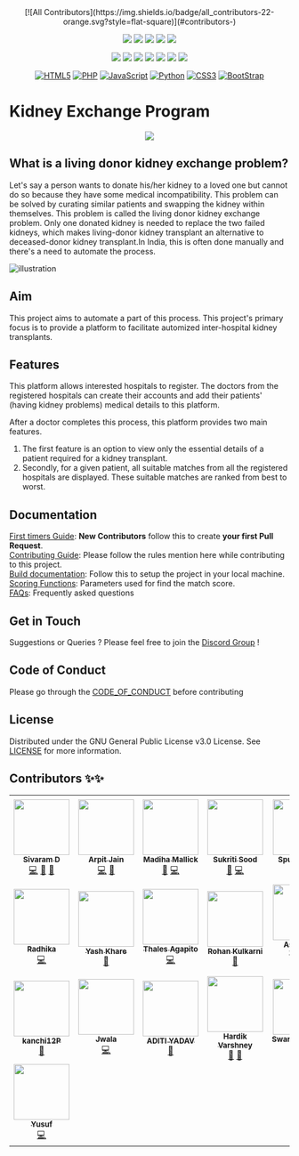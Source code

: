 <div align="center"> 
<!-- ALL-CONTRIBUTORS-BADGE:START - Do not remove or modify this section -->
[![All Contributors](https://img.shields.io/badge/all_contributors-22-orange.svg?style=flat-square)](#contributors-)
<!-- ALL-CONTRIBUTORS-BADGE:END -->
 	
<a href="https://github.com/siv2r/kidney-exchange"><img src="https://img.shields.io/badge/Open%20Source-%F0%9F%A4%8D-Green"></a>
<a href="https://github.com/siv2r/kidney-exchange"><img src="https://img.shields.io/badge/Built%20by-developers%20%3C%2F%3E-0059b3"></a>
<a href="https://github.com/siv2r/kidney-exchange"><img src="https://img.shields.io/static/v1.svg?label=Contributions&message=Welcome&color=yellow"></a>
<a href="https://github.com/siv2r/"><img src="https://img.shields.io/badge/maintenance-yes-brightgreen"></a>
<a href="https://github.com/siv2r/kidney-exchange/blob/master/LICENSE"><img src="https://img.shields.io/github/license/siv2r/kidney-exchange?color=brightgreen"></a>
	
<a href="https://github.com/siv2r/kidney-exchange/graphs/contributors"><img src="https://img.shields.io/github/contributors/siv2r/kidney-exchange?color=brightgreen"></a>
<a href="https://github.com/siv2r/kidney-exchange/stargazers"><img src="https://img.shields.io/github/stars/siv2r/kidney-exchange?color=0059b3"></a>
<a href="https://github.com/siv2r/kidney-exchange/network/members"><img src="https://img.shields.io/github/forks/siv2r/kidney-exchange?color=yellow"></a>
<a href="https://github.com/siv2r/kidney-exchange/issues"><img src="https://img.shields.io/github/issues/siv2r/kidney-exchange?color=0059b3"></a>
<a href="https://github.com/siv2r/kidney-exchange/issues?q=is%3Aissue+is%3Aclosed"><img src="https://img.shields.io/github/issues-closed-raw/siv2r/kidney-exchange?color=yellow"></a>
<a href="https://github.com/siv2r/kidney-exchange/pulls"><img src="https://img.shields.io/github/issues-pr/siv2r/kidney-exchange?color=brightgreen"></a>
<a href="https://github.com/siv2r/kidney-exchange/pulls?q=is%3Apr+is%3Aclosed"><img src="https://img.shields.io/github/issues-pr-closed-raw/siv2r/kidney-exchange?color=0059b3"></a> 

<a href="https://github.com/topics/html5"><img alt="HTML5" src="https://img.shields.io/badge/html5%20-%23E34F26.svg?&style=for-the-badge&logo=html5&logoColor=white"/></a>
<a href="https://github.com/topics/php"><img alt="PHP" src="https://img.shields.io/badge/php-%23777BB4.svg?&style=for-the-badge&logo=php&logoColor=white"/></a> 
<a href="https://github.com/topics/javascript"><img alt="JavaScript" src="https://img.shields.io/badge/javascript%20-%23323330.svg?&style=for-the-badge&logo=javascript&logoColor=%23F7DF1E"/></a> 
<a href="https://github.com/topics/python"><img alt="Python" src="https://img.shields.io/badge/python%20-%2314354C.svg?&style=for-the-badge&logo=python&logoColor=white"/></a> 
<a href="https://github.com/topics/css3"><img alt="CSS3" src="https://img.shields.io/badge/css3%20-%231572B6.svg?&style=for-the-badge&logo=css3&logoColor=white"/></a>
<a href="https://github.com/topics/bootstrap"><img alt="BootStrap" src="https://img.shields.io/badge/Bootstrap-563D7C?style=for-the-badge&logo=bootstrap&logoColor=white"/></a> 
</div>

# Kidney Exchange Program

<div align="center">
<img src="https://pngimage.net/wp-content/uploads/2018/06/kidney-logo-png-3.png"/>
</div>

## What is a living donor kidney exchange problem?

Let's say a person wants to donate his/her kidney to a loved one but cannot do so because they have some medical incompatibility. This problem can be solved by curating similar patients and swapping the kidney within themselves. This problem is called the living donor kidney exchange problem. Only one donated kidney is needed to replace the two failed kidneys, which makes living-donor kidney transplant an alternative to deceased-donor kidney transplant.In India, this is often done manually and there's a need to automate the process.

![illustration](images/kidney_chain.png)

## Aim

This project aims to automate a part of this process. This project's primary focus is to provide a platform to facilitate automized inter-hospital kidney transplants.

## Features

This platform allows interested hospitals to register. The doctors from the registered hospitals can create their accounts and add their patients' (having kidney problems) medical details to this platform.

After a doctor completes this process, this platform provides two main features.
1) The first feature is an option to view only the essential details of a patient required for a kidney transplant.
2) Secondly, for a given patient, all suitable matches from all the registered hospitals are displayed. These suitable matches are ranked from best to worst.

## Documentation
[First timers Guide](./docs/newContributors.md): **New Contributors** follow this to create **your first Pull Request**.  
[Contributing Guide](./docs/CONTRIBUTING.md): Please follow the rules mention here while contributing to this project.  
[Build documentation](./docs/build.md): Follow this to setup the project in your local machine.  
[Scoring Functions](https://github.com/siv2r/kidney-exchange/projects/1): Parameters used for find the match score.  
[FAQs](./docs/FAQs.md): Frequently asked questions  
## Get in Touch
Suggestions or Queries ? Please feel free to join the [Discord Group](https://discord.gg/uH35zjW5cN) !

## Code of Conduct
Please go through the [CODE_OF_CONDUCT](./CODE_OF_CONDUCT) before contributing

## License
Distributed under the GNU General Public License v3.0 License. See [LICENSE](./LICENSE) for more information.

## Contributors ✨✨


<!-- ALL-CONTRIBUTORS-LIST:START - Do not remove or modify this section -->
<!-- prettier-ignore-start -->
<!-- markdownlint-disable -->
<table>
  <tr>
    <td align="center"><a href="https://www.linkedin.com/in/siv2ram/"><img src="https://avatars.githubusercontent.com/u/56887198?v=4?s=100" width="100px;" alt=""/><br /><sub><b>Sivaram D</b></sub></a><br /><a href="https://github.com/siv2r/kidney-exchange/commits?author=siv2r" title="Code">💻</a> <a href="https://github.com/siv2r/kidney-exchange/commits?author=siv2r" title="Documentation">📖</a> <a href="#maintenance-siv2r" title="Maintenance">🚧</a></td>
    <td align="center"><a href="https://linktr.ee/arpit456jain"><img src="https://avatars.githubusercontent.com/u/55352601?v=4?s=100" width="100px;" alt=""/><br /><sub><b>Arpit Jain</b></sub></a><br /><a href="https://github.com/siv2r/kidney-exchange/commits?author=arpit456jain" title="Code">💻</a> <a href="https://github.com/siv2r/kidney-exchange/commits?author=arpit456jain" title="Documentation">📖</a></td>
    <td align="center"><a href="https://madihamallick.github.io/"><img src="https://avatars.githubusercontent.com/u/70858557?v=4?s=100" width="100px;" alt=""/><br /><sub><b>Madiha Mallick</b></sub></a><br /><a href="https://github.com/siv2r/kidney-exchange/commits?author=madihamallick" title="Documentation">📖</a> <a href="https://github.com/siv2r/kidney-exchange/commits?author=madihamallick" title="Code">💻</a></td>
    <td align="center"><a href="https://github.com/Sukriti-sood"><img src="https://avatars.githubusercontent.com/u/55010599?v=4?s=100" width="100px;" alt=""/><br /><sub><b>Sukriti Sood</b></sub></a><br /><a href="https://github.com/siv2r/kidney-exchange/commits?author=Sukriti-sood" title="Documentation">📖</a> <a href="https://github.com/siv2r/kidney-exchange/commits?author=Sukriti-sood" title="Code">💻</a></td>
    <td align="center"><a href="https://github.com/Spurthi7768"><img src="https://avatars.githubusercontent.com/u/67674744?v=4?s=100" width="100px;" alt=""/><br /><sub><b>Spurthi7768</b></sub></a><br /><a href="https://github.com/siv2r/kidney-exchange/commits?author=Spurthi7768" title="Documentation">📖</a> <a href="https://github.com/siv2r/kidney-exchange/commits?author=Spurthi7768" title="Code">💻</a></td>
    <td align="center"><a href="https://github.com/darpankhanna"><img src="https://avatars.githubusercontent.com/u/72389408?v=4?s=100" width="100px;" alt=""/><br /><sub><b>Darpan Khanna</b></sub></a><br /><a href="https://github.com/siv2r/kidney-exchange/commits?author=darpankhanna" title="Documentation">📖</a></td>
    <td align="center"><a href="https://github.com/subhangi2731"><img src="https://avatars.githubusercontent.com/u/53938490?v=4?s=100" width="100px;" alt=""/><br /><sub><b>Subhangi Choudhary</b></sub></a><br /><a href="https://github.com/siv2r/kidney-exchange/commits?author=subhangi2731" title="Documentation">📖</a></td>
  </tr>
  <tr>
    <td align="center"><a href="https://github.com/96RadhikaJadhav"><img src="https://avatars.githubusercontent.com/u/56536997?v=4?s=100" width="100px;" alt=""/><br /><sub><b>Radhika</b></sub></a><br /><a href="https://github.com/siv2r/kidney-exchange/commits?author=96RadhikaJadhav" title="Code">💻</a></td>
    <td align="center"><a href="https://khareyash05.github.io/home/"><img src="https://avatars.githubusercontent.com/u/60147732?v=4?s=100" width="100px;" alt=""/><br /><sub><b>Yash Khare</b></sub></a><br /><a href="https://github.com/siv2r/kidney-exchange/commits?author=khareyash05" title="Documentation">📖</a></td>
    <td align="center"><a href="http://agapito.dev"><img src="https://avatars.githubusercontent.com/u/51180770?v=4?s=100" width="100px;" alt=""/><br /><sub><b>Thales Agapito</b></sub></a><br /><a href="https://github.com/siv2r/kidney-exchange/commits?author=thalesagapito" title="Code">💻</a></td>
    <td align="center"><a href="https://github.com/rohan-kulkarni-25"><img src="https://avatars.githubusercontent.com/u/76584243?v=4?s=100" width="100px;" alt=""/><br /><sub><b>Rohan Kulkarni</b></sub></a><br /><a href="https://github.com/siv2r/kidney-exchange/commits?author=rohan-kulkarni-25" title="Documentation">📖</a></td>
    <td align="center"><a href="https://github.com/AshuKV"><img src="https://avatars.githubusercontent.com/u/48694961?v=4?s=100" width="100px;" alt=""/><br /><sub><b>Ashutosh Verma</b></sub></a><br /><a href="https://github.com/siv2r/kidney-exchange/commits?author=AshuKV" title="Documentation">📖</a> <a href="https://github.com/siv2r/kidney-exchange/commits?author=AshuKV" title="Code">💻</a></td>
    <td align="center"><a href="https://github.com/Shania99"><img src="https://avatars.githubusercontent.com/u/45588425?v=4?s=100" width="100px;" alt=""/><br /><sub><b>Shania Mitra</b></sub></a><br /><a href="https://github.com/siv2r/kidney-exchange/commits?author=Shania99" title="Code">💻</a></td>
    <td align="center"><a href="https://github.com/Itashamodi"><img src="https://avatars.githubusercontent.com/u/58629614?v=4?s=100" width="100px;" alt=""/><br /><sub><b>Itashamodi</b></sub></a><br /><a href="https://github.com/siv2r/kidney-exchange/commits?author=Itashamodi" title="Documentation">📖</a></td>
  </tr>
  <tr>
    <td align="center"><a href="https://github.com/kanchi12P"><img src="https://avatars.githubusercontent.com/u/78892305?v=4?s=100" width="100px;" alt=""/><br /><sub><b>kanchi12P</b></sub></a><br /><a href="https://github.com/siv2r/kidney-exchange/commits?author=kanchi12P" title="Documentation">📖</a></td>
    <td align="center"><a href="https://www.linkedin.com/in/jwala-chorasiya-34048b1b2/"><img src="https://avatars.githubusercontent.com/u/59509045?v=4?s=100" width="100px;" alt=""/><br /><sub><b>Jwala</b></sub></a><br /><a href="https://github.com/siv2r/kidney-exchange/commits?author=jwalapc" title="Code">💻</a></td>
    <td align="center"><a href="https://www.linkedin.com/in/aditiyadav03"><img src="https://avatars.githubusercontent.com/u/72371906?v=4?s=100" width="100px;" alt=""/><br /><sub><b>ADITI YADAV</b></sub></a><br /><a href="https://github.com/siv2r/kidney-exchange/commits?author=aditi1403" title="Documentation">📖</a></td>
    <td align="center"><a href="https://github.com/hardikvarshney"><img src="https://avatars.githubusercontent.com/u/76947310?v=4?s=100" width="100px;" alt=""/><br /><sub><b>Hardik Varshney</b></sub></a><br /><a href="https://github.com/siv2r/kidney-exchange/commits?author=hardikvarshney" title="Documentation">📖</a> <a href="#design-hardikvarshney" title="Design">🎨</a></td>
    <td align="center"><a href="https://github.com/Swarga-codes"><img src="https://avatars.githubusercontent.com/u/72154312?v=4?s=100" width="100px;" alt=""/><br /><sub><b>SwargaRajDutta</b></sub></a><br /><a href="https://github.com/siv2r/kidney-exchange/commits?author=Swarga-codes" title="Code">💻</a></td>
    <td align="center"><a href="https://github.com/Subhangini"><img src="https://avatars.githubusercontent.com/u/68437435?v=4?s=100" width="100px;" alt=""/><br /><sub><b>Coder_Subhangini</b></sub></a><br /><a href="https://github.com/siv2r/kidney-exchange/commits?author=Subhangini" title="Documentation">📖</a></td>
    <td align="center"><a href="https://github.com/Shaishav0507"><img src="https://avatars.githubusercontent.com/u/77338581?v=4?s=100" width="100px;" alt=""/><br /><sub><b>Shaishav Rastogi</b></sub></a><br /><a href="https://github.com/siv2r/kidney-exchange/commits?author=Shaishav0507" title="Documentation">📖</a></td>
  </tr>
  <tr>
    <td align="center"><a href="https://github.com/Hjaelp"><img src="https://avatars.githubusercontent.com/u/3180166?v=4?s=100" width="100px;" alt=""/><br /><sub><b>Yusuf</b></sub></a><br /><a href="https://github.com/siv2r/kidney-exchange/commits?author=Hjaelp" title="Code">💻</a></td>
  </tr>
</table>

<!-- markdownlint-restore -->
<!-- prettier-ignore-end -->

<!-- ALL-CONTRIBUTORS-LIST:END -->
